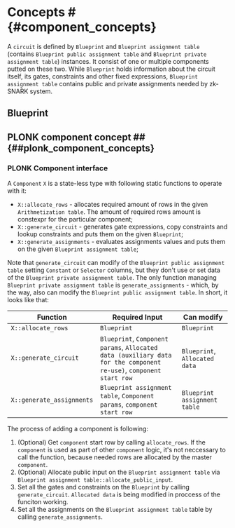 # Concepts # {#component_concepts}

A ```circuit``` is defined by ```Blueprint``` and ```Blueprint assignment table``` (contains ```Blueprint public assignment table``` and ```Blueprint private assignment table```) instances.
It consist of one or multiple components putted on these two.
While ```Blueprint``` holds information about the circuit itself, its gates, constraints and other fixed expressions, ```Blueprint assignment table``` contains public and private assignments needed by zk-SNARK system.

## Blueprint 

## PLONK component concept ## {##plonk_component_concepts}

### PLONK Component interface ###

A ```Component``` ```X``` is a state-less type with following static functions to operate with it:

* ```X::allocate_rows``` - allocates required amount of rows in the given ```Arithmetization table```. The amount of required rows amount is constexpr for the particular component;
* ```X::generate_circuit``` - generates gate expressions, copy constraints and lookup constraints and puts them on the given ```Blueprint```;
* ```X::generate_assignments``` - evaluates assignments values and puts them on the given ```Blueprint assignment table```;

Note that ```generate_circuit``` can modify of the ```Blueprint public assignment table``` setting ```Constant``` or ```Selector``` columns, but they don't use or set data of the ```Blueprint private assignment table```. The only function managing ```Blueprint private assignment table``` is ```generate_assignments``` - which, by the way, also can modify the ```Blueprint public assignment table```. In short, it looks like that:

|Function                   |Required Input                    |Can modify |
|-----------------------------|------------------------|-----------------------|
|```X::allocate_rows```       |```Blueprint```         |```Blueprint```|
|```X::generate_circuit```      |```Blueprint```, ```Component params```, ```Allocated data (auxiliary data for the component re-use)```, ```component start row```          |```Blueprint```, ```Allocated data```|
|```X::generate_assignments```  |```Blueprint assignment table```, ```Component params```, ```component start row```        |```Blueprint assignment table```|

The process of adding a component is following:

1. (Optional) Get ```component``` start row by calling ```allocate_rows```. If the ```component``` is used as part of other ```component``` logic, it's not neccessary to call the function, because needed rows are allocated by the master ```component```.
2. (Optional) Allocate public input on the ```Blueprint assignment table``` via ```Blueprint assignment table::allocate_public_input```.
3. Set all the gates and constraints on the ```Blueprint``` by calling ```generate_circuit```. ```Allocated data``` is being modified in proccess of the funciton working.
4. Set all the assignments on the ```Blueprint assignment table``` table by calling ```generate_assignments```.